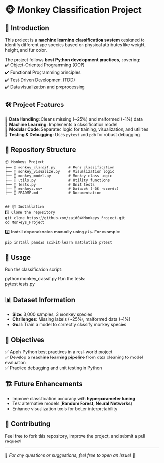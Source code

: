 # 🐵 Monkey Classification Project  

## 📌 Introduction  
This project is a **machine learning classification system** designed to identify different ape species based on physical attributes like weight, height, and fur color.  

The project follows **best Python development practices**, covering:  
✔️ Object-Oriented Programming (OOP)  
✔️ Functional Programming principles  
✔️ Test-Driven Development (TDD)  
✔️ Data visualization and preprocessing  

## 🛠️ Project Features  
🔹 **Data Handling**: Cleans missing (~25%) and malformed (~1%) data  
🔹 **Machine Learning**: Implements a classification model  
🔹 **Modular Code**: Separated logic for training, visualization, and utilities  
🔹 **Testing & Debugging**: Uses `pytest` and `pdb` for robust debugging  

## 📂 Repository Structure  
```
📦 Monkeys_Project  
├── 📄 monkey_classif.py      # Runs classification  
├── 📄 monkey_visualize.py    # Visualization logic  
├── 📄 monkey_model.py        # Monkey class logic  
├── 📄 utils.py               # Utility functions  
├── 📄 tests.py               # Unit tests  
├── 📄 monkeys.csv            # Dataset (~3K records)  
├── 📄 README.md              # Documentation  


## 📦 Installation  
1️⃣ Clone the repository  
git clone https://github.com/zaid04/Monkeys_Project.git
cd Monkeys_Project
```  
2️⃣ Install dependencies manually using `pip`. For example:  
```bash
pip install pandas scikit-learn matplotlib pytest
```  

## 🚀 Usage  
Run the classification script:  

python monkey_classif.py
Run the tests:  
pytest tests.py


## 📊 Dataset Information  
- **Size**: 3,000 samples, 3 monkey species  
- **Challenges**: Missing labels (~25%), malformed data (~1%)  
- **Goal**: Train a model to correctly classify monkey species  

## 🎯 Objectives  
✅ Apply Python best practices in a real-world project  
✅ Develop a **machine learning pipeline** from data cleaning to model evaluation  
✅ Practice debugging and unit testing in Python  

## 🏗️ Future Enhancements  
- Improve classification accuracy with **hyperparameter tuning**  
- Test alternative models (**Random Forest, Neural Networks**)  
- Enhance visualization tools for better interpretability  

## 🤝 Contributing  
Feel free to fork this repository, improve the project, and submit a pull request!  

---

📢 *For any questions or suggestions, feel free to open an issue!* 🚀  
```
